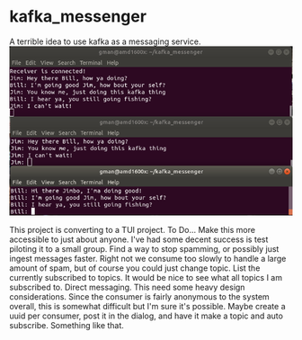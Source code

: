 # kafka_messenger
A terrible idea to use kafka as a messaging service. 
![alt text](demo_windows.png)

This project is converting to a TUI project.
To Do...
Make this more accessible to just about anyone. I've had some decent success is test piloting it to a small group.
Find a way to stop spamming, or possibly just ingest messages faster. Right not we consume too slowly to handle a large amount of spam, but of course you could just change topic.
List the currently subscribed to topics. It would be nice to see what all topics I am subscribed to.
Direct messaging. This need some heavy design considerations. Since the consumer is fairly anonymous to the system overall, this is somewhat difficult but I'm sure it's possible. Maybe create a uuid per consumer, post it in the dialog, and have it make a topic and auto subscribe. Something like that.
